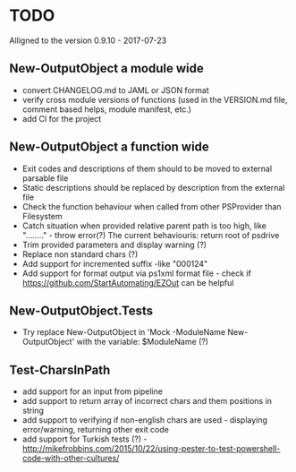 # TODO

Alligned to the version 0.9.10 - 2017-07-23

## New-OutputObject a module wide

- convert CHANGELOG.md to JAML or JSON format
- verify cross module versions of functions (used in the VERSION.md file, comment based helps, module manifest, etc.)
- add CI for the project

## New-OutputObject a function wide

- Exit codes and descriptions of them should to be moved to external parsable file
- Static descriptions should be replaced by description from the external file
- Check the function behaviour when called from other PSProvider than Filesystem
- Catch situation when provided relative parent path is too high, like "..\..\..\..\" - throw error(?)
  The current behaviouris: return root of psdrive
- Trim provided parameters and display warning (?)
- Replace non standard chars (?)
- Add support for incremented suffix -like "000124"
- Add support for format output via ps1xml format file - check if https://github.com/StartAutomating/EZOut can be helpful

## New-OutputObject.Tests

- Try replace New-OutputObject in 'Mock -ModuleName New-OutputObject' with the variable: $ModuleName (?)

## Test-CharsInPath

- add support for an input from pipeline
- add support to return array of incorrect chars and them positions in string
- add support to verifying if non-english chars are used - displaying error/warning, returning other exit code
- add support for Turkish tests (?)  - http://mikefrobbins.com/2015/10/22/using-pester-to-test-powershell-code-with-other-cultures/